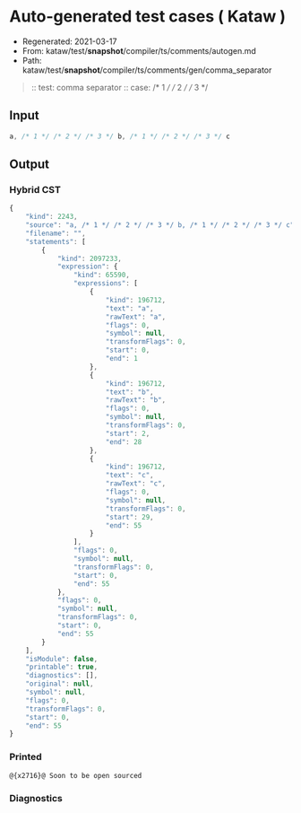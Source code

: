 # Auto-generated test cases ( Kataw )
- Regenerated: 2021-03-17
- From: kataw/test/__snapshot__/compiler/ts/comments/autogen.md
- Path: kataw/test/__snapshot__/compiler/ts/comments/gen/comma_separator
> :: test: comma separator
> :: case: /* 1 */ /* 2 */ /* 3 */
## Input

`````js
a, /* 1 */ /* 2 */ /* 3 */ b, /* 1 */ /* 2 */ /* 3 */ c
`````

## Output

### Hybrid CST

```javascript
{
    "kind": 2243,
    "source": "a, /* 1 */ /* 2 */ /* 3 */ b, /* 1 */ /* 2 */ /* 3 */ c",
    "filename": "",
    "statements": [
        {
            "kind": 2097233,
            "expression": {
                "kind": 65590,
                "expressions": [
                    {
                        "kind": 196712,
                        "text": "a",
                        "rawText": "a",
                        "flags": 0,
                        "symbol": null,
                        "transformFlags": 0,
                        "start": 0,
                        "end": 1
                    },
                    {
                        "kind": 196712,
                        "text": "b",
                        "rawText": "b",
                        "flags": 0,
                        "symbol": null,
                        "transformFlags": 0,
                        "start": 2,
                        "end": 28
                    },
                    {
                        "kind": 196712,
                        "text": "c",
                        "rawText": "c",
                        "flags": 0,
                        "symbol": null,
                        "transformFlags": 0,
                        "start": 29,
                        "end": 55
                    }
                ],
                "flags": 0,
                "symbol": null,
                "transformFlags": 0,
                "start": 0,
                "end": 55
            },
            "flags": 0,
            "symbol": null,
            "transformFlags": 0,
            "start": 0,
            "end": 55
        }
    ],
    "isModule": false,
    "printable": true,
    "diagnostics": [],
    "original": null,
    "symbol": null,
    "flags": 0,
    "transformFlags": 0,
    "start": 0,
    "end": 55
}
```

### Printed

```javascript
@{x2716}@ Soon to be open sourced
```

### Diagnostics

```javascript

```

